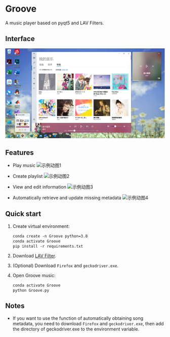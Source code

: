 # Groove
A music player based on pyqt5 and LAV Filters.

## Interface
![界面](docs/screenshot/Groove音乐.png)

## Features

* Play music
![示例动图1](docs/screenshot/播放本地音乐.gif)

* Create playlist
![示例动图2](docs/screenshot/创建播放列表.gif)

* View and edit information
![示例动图3](docs/screenshot/编辑信息.gif)

* Automatically retrieve and update missing metadata
![示例动图4](docs/screenshot/爬虫.gif)

## Quick start
1. Create virtual environment:

    ```shell
    conda create -n Groove python=3.8
    conda activate Groove
    pip install -r requirements.txt
    ```

2. Download [LAV Filter](https://github.com/Nevcairiel/LAVFilters/releases).
3. (Optional) Download `Firefox` and `geckodriver.exe`.
4. Open Groove music:

    ```shell
    conda activate Groove
    python Groove.py
    ```

## Notes
* If you want to use the function of automatically obtaining song metadata, you need to download `Firefox` and `geckodriver.exe`, then add the directory of geckodriver.exe to the environment variable.